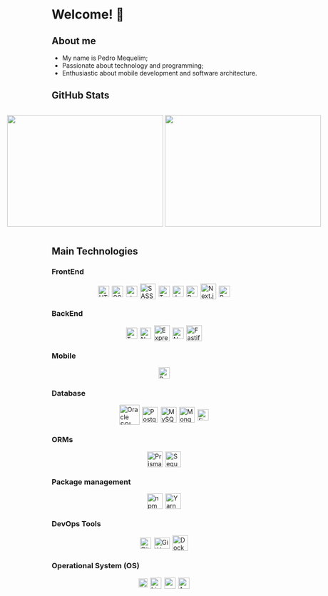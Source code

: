 # Welcome! 👋

## About me
<div>
  <ul>
    <li>My name is Pedro Mequelim;</li>
    <li>Passionate about technology and programming;</li>
    <li>Enthusiastic about mobile development and software architecture.</li>
  </ul>
</div>

## GitHub Stats

<div style="display: flex; flex-direction: row; align-items: center; justify-content: center; gap: 0.2rem">
  <img
    height="250rem"
    width="350rem"
    src="http://github-profile-summary-cards.vercel.app/api/cards/repos-per-language?username=phms02&theme=github_dark"
  />

  <img
    height="250rem"
    width="350rem"
    src="http://github-profile-summary-cards.vercel.app/api/cards/most-commit-language?username=phms02&theme=github_dark"
  />
</div>

## Main Technologies

### FrontEnd

<div style="display: flex; flex-direction: row; align-items: center; justify-content: center; gap: 0.4rem">
  <img alt="HTML" height="25" width="25" src="https://cdn.jsdelivr.net/gh/devicons/devicon@latest/icons/html5/html5-original.svg" />
  <img alt="CSS" height="25" width="25" src="https://cdn.jsdelivr.net/gh/devicons/devicon@latest/icons/css3/css3-original.svg" />
  <img alt="styled-components" height="25" width="25" src="https://skillicons.dev/icons?i=styledcomponents" />
  <img alt="SASS" height="35" width="35" src="https://cdn.jsdelivr.net/gh/devicons/devicon@latest/icons/sass/sass-original.svg" />
  <img alt="TypeScript" height="25" width="25" src="https://cdn.jsdelivr.net/gh/devicons/devicon@latest/icons/typescript/typescript-original.svg" />
  <img alt="JavaScript" height="25" width="25" src="https://cdn.jsdelivr.net/gh/devicons/devicon@latest/icons/javascript/javascript-original.svg" />
  <img alt="React.js" height="25" width="25" src="https://cdn.jsdelivr.net/gh/devicons/devicon@latest/icons/react/react-original.svg" />
  <img alt="Next.js" height="35" width="35" src="https://cdn.jsdelivr.net/gh/devicons/devicon@latest/icons/nextjs/nextjs-original-wordmark.svg" />
  <img alt="Redux.js" height="25" width="25" src="https://cdn.jsdelivr.net/gh/devicons/devicon@latest/icons/redux/redux-original.svg" />
</div>

### BackEnd

<div style="display: flex; flex-direction: row; align-items: center; justify-content: center; gap: 0.4rem">
  <!-- <img alt="Golang" height="35" width="35" src="https://cdn.jsdelivr.net/gh/devicons/devicon@latest/icons/go/go-original-wordmark.svg" />
  <img alt="Dart" height="25" width="25" src="https://cdn.jsdelivr.net/gh/devicons/devicon@latest/icons/dart/dart-original.svg" /> -->
  <img alt="TypeScript" height="25" width="25" src="https://cdn.jsdelivr.net/gh/devicons/devicon@latest/icons/typescript/typescript-original.svg" />
  <img alt="Node.js" height="25" width="25" src="https://cdn.jsdelivr.net/gh/devicons/devicon@latest/icons/nodejs/nodejs-original.svg" />
  <img alt="Express.js" height="35" width="35" src="https://cdn.jsdelivr.net/gh/devicons/devicon@latest/icons/express/express-original.svg" />
  <img alt="NestJS" height="25" width="25" src="https://cdn.jsdelivr.net/gh/devicons/devicon@latest/icons/nestjs/nestjs-original.svg" />
  <img alt="Fastify" height="35" width="35" src="https://cdn.jsdelivr.net/gh/devicons/devicon@latest/icons/fastify/fastify-original.svg" />
  <!-- <img alt="Spring Boot" height="25" width="25" src="https://cdn.jsdelivr.net/gh/devicons/devicon@latest/icons/spring/spring-original.svg" />
  <img alt="Maven" height="35" width="35" src="https://cdn.jsdelivr.net/gh/devicons/devicon@latest/icons/maven/maven-original.svg" /> -->
</div>

### Mobile

<div style="display: flex; flex-direction: row; align-items: center; justify-content: center; gap: 0.4rem">
  <!-- <img alt="Kotlin" height="25" width="25" src="https://cdn.jsdelivr.net/gh/devicons/devicon@latest/icons/kotlin/kotlin-original.svg" />
  <img alt="Swift" height="25" width="25" src="https://cdn.jsdelivr.net/gh/devicons/devicon@latest/icons/swift/swift-original.svg" /> -->
  <img alt="React Native" height="25" width="25" src="https://cdn.jsdelivr.net/gh/devicons/devicon@latest/icons/react/react-original.svg" />
  <!-- <img alt="Flutter" height="25" width="25" src="https://cdn.jsdelivr.net/gh/devicons/devicon@latest/icons/flutter/flutter-original.svg" /> -->
</div>

<!-- ### API

<div style="display: flex; flex-direction: row; align-items: center; justify-content: center; gap: 0.4rem">
  <img alt="GraphQL" height="35" width="35" src="https://cdn.jsdelivr.net/gh/devicons/devicon@latest/icons/graphql/graphql-plain.svg" />
</div> -->

### Database

<div style="display: flex; flex-direction: row; align-items: center; justify-content: center; gap: 0.4rem">
  <img alt="Oracle SQL" height="45" width="45" src="https://cdn.jsdelivr.net/gh/devicons/devicon@latest/icons/oracle/oracle-original.svg" />
  <img alt="PostgreSQL" height="35" width="35" src="https://cdn.jsdelivr.net/gh/devicons/devicon@latest/icons/postgresql/postgresql-original.svg" />
  <img alt="MySQL" height="35" width="35" src="https://cdn.jsdelivr.net/gh/devicons/devicon@latest/icons/mysql/mysql-original.svg" />
  <img alt="MongoDB" height="35" width="35" src="https://cdn.jsdelivr.net/gh/devicons/devicon@latest/icons/mongodb/mongodb-original.svg" />
  <!-- <img alt="DynamoDB" height="35" width="35" src="https://cdn.jsdelivr.net/gh/devicons/devicon@latest/icons/dynamodb/dynamodb-original.svg" />
  <img alt="Cassandra" height="35" width="35" src="https://cdn.jsdelivr.net/gh/devicons/devicon@latest/icons/cassandra/cassandra-original.svg" /> -->
  <img alt="Firebase" height="25" width="25" src="https://cdn.jsdelivr.net/gh/devicons/devicon@latest/icons/firebase/firebase-original.svg" />
  <!-- <img alt="Redis" height="35" width="35" src="https://cdn.jsdelivr.net/gh/devicons/devicon@latest/icons/redis/redis-original.svg" /> -->
</div>

### ORMs

<div style="display: flex; flex-direction: row; align-items: center; justify-content: center; gap: 0.4rem">
  <img alt="Prisma" height="35" width="35" src="https://cdn.jsdelivr.net/gh/devicons/devicon@latest/icons/prisma/prisma-original.svg" />
  <img alt="Sequelize" height="35" width="35" src="https://cdn.jsdelivr.net/gh/devicons/devicon@latest/icons/sequelize/sequelize-original.svg" />
  <!-- <img alt="Hibernate" height="35" width="35" src="https://cdn.jsdelivr.net/gh/devicons/devicon@latest/icons/hibernate/hibernate-original.svg" /> -->
</div>

<!-- ### Software Testing

<div style="display: flex; flex-direction: row; align-items: center; justify-content: center; gap: 0.4rem">
  <img alt="JUnit" height="40" width="40" src="https://cdn.jsdelivr.net/gh/devicons/devicon@latest/icons/junit/junit-original-wordmark.svg" />
  <img alt="Selenium" height="35" width="35" src="https://cdn.jsdelivr.net/gh/devicons/devicon@latest/icons/selenium/selenium-original.svg" />
  <img alt="Jest" height="35" width="35" src="https://cdn.jsdelivr.net/gh/devicons/devicon@latest/icons/jest/jest-plain.svg" />
  <img alt="Cypress" height="35" width="35" src="https://cdn.jsdelivr.net/gh/devicons/devicon@latest/icons/cypressio/cypressio-original.svg" />
</div> -->

### Package management

<div style="display: flex; flex-direction: row; align-items: center; justify-content: center; gap: 0.4rem">
  <img alt="npm" height="35" width="35" src="https://cdn.jsdelivr.net/gh/devicons/devicon@latest/icons/npm/npm-original-wordmark.svg" />
  <img alt="Yarn" height="35" width="35" src="https://cdn.jsdelivr.net/gh/devicons/devicon@latest/icons/yarn/yarn-original.svg" />
</div>

<!-- ### Cloud & Hosting

<div style="display: flex; flex-direction: row; align-items: center; justify-content: center; gap: 0.4rem">
  <img alt="AWS" height="35" width="35" src="https://cdn.jsdelivr.net/gh/devicons/devicon@latest/icons/amazonwebservices/amazonwebservices-original-wordmark.svg" />
  <img alt="Azure" height="35" width="35" src="https://cdn.jsdelivr.net/gh/devicons/devicon@latest/icons/azure/azure-original.svg" />
  <img alt="Vercel" height="50" width="50" src="https://cdn.jsdelivr.net/gh/devicons/devicon@latest/icons/vercel/vercel-original-wordmark.svg" />
  <img alt="Heroku" height="35" width="35" src="https://cdn.jsdelivr.net/gh/devicons/devicon@latest/icons/heroku/heroku-original.svg" />
  <img alt="Netlify" height="50" width="50" src="https://cdn.jsdelivr.net/gh/devicons/devicon@latest/icons/netlify/netlify-original-wordmark.svg" />
</div> -->

### DevOps Tools

<div style="display: flex; flex-direction: row; align-items: center; justify-content: center; gap: 0.4rem">
  <img alt="Git" height="25" width="25" src="https://cdn.jsdelivr.net/gh/devicons/devicon@latest/icons/git/git-original.svg" />
  <img alt="GitHub" height="25" width="35" src="https://cdn.jsdelivr.net/gh/devicons/devicon@latest/icons/github/github-original.svg" />
  <img alt="Docker" height="35" width="35" src="https://cdn.jsdelivr.net/gh/devicons/devicon@latest/icons/docker/docker-original.svg" />
  <!-- <img alt="Kubernetes" height="35" width="35" src="https://cdn.jsdelivr.net/gh/devicons/devicon@latest/icons/kubernetes/kubernetes-original.svg" /> -->
</div>

### Operational System (OS)

<div style="display: flex; flex-direction: row; align-items: center; justify-content: center; gap: 0.4rem">
  <img alt="Windows" height="20" width="20" src="https://cdn.jsdelivr.net/gh/devicons/devicon@latest/icons/windows11/windows11-original.svg" />
  <img alt="Linux" height="25" width="25" src="https://cdn.jsdelivr.net/gh/devicons/devicon@latest/icons/linux/linux-original.svg" />
  <img alt="macOS / iOS" height="25" width="25" src="https://cdn.jsdelivr.net/gh/devicons/devicon@latest/icons/apple/apple-original.svg" />
  <img alt="Android" height="25" width="25" src="https://cdn.jsdelivr.net/gh/devicons/devicon@latest/icons/android/android-plain.svg" />
</div>